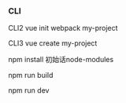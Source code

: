 ### CLI



CLI2  vue init webpack my-project

CLI3  vue create my-project

npm install 初始话node-modules

npm run build

npm run dev 

